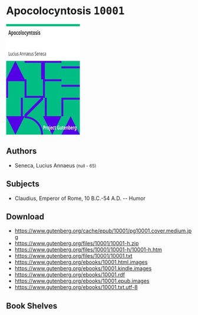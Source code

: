 # Apocolocyntosis <kbd>10001</kbd>

![](./cover.medium.jpg "")

## Authors


 - Seneca, Lucius Annaeus <small>(null - 65)</small>

## Subjects


 - Claudius, Emperor of Rome, 10 B.C.-54 A.D. -- Humor

## Download


 - https://www.gutenberg.org/cache/epub/10001/pg10001.cover.medium.jpg
 - https://www.gutenberg.org/files/10001/10001-h.zip
 - https://www.gutenberg.org/files/10001/10001-h/10001-h.htm
 - https://www.gutenberg.org/files/10001/10001.txt
 - https://www.gutenberg.org/ebooks/10001.html.images
 - https://www.gutenberg.org/ebooks/10001.kindle.images
 - https://www.gutenberg.org/ebooks/10001.rdf
 - https://www.gutenberg.org/ebooks/10001.epub.images
 - https://www.gutenberg.org/ebooks/10001.txt.utf-8

## Book Shelves


